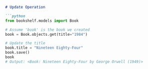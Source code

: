 
```markdown
# Update Operation

```python
from bookshelf.models import Book

# Assume 'book' is the book we created
book = Book.objects.get(title="1984")

# Update the title
book.title = "Nineteen Eighty-Four"
book.save()
book
# Output: <Book: Nineteen Eighty-Four by George Orwell (1949)>
